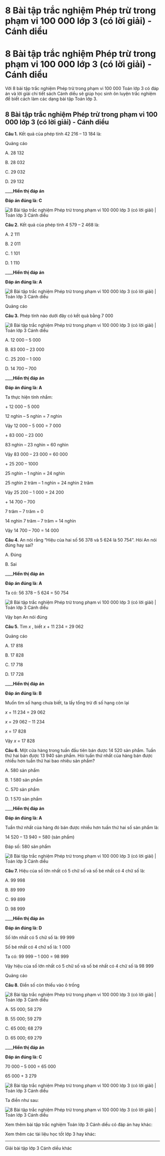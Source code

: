# 8 Bài tập trắc nghiệm Phép trừ trong phạm vi 100 000 lớp 3 (có lời giải) - Cánh diều

# 8 Bài tập trắc nghiệm Phép trừ trong phạm vi 100 000 lớp 3 (có lời giải) - Cánh diều

Với 8 bài tập trắc nghiệm Phép trừ trong phạm vi 100 000 Toán lớp 3 có đáp án và lời giải chi tiết sách Cánh diều sẽ giúp học sinh ôn luyện trắc nghiệm để biết cách làm các dạng bài tập Toán lớp 3.

## 8 Bài tập trắc nghiệm Phép trừ trong phạm vi 100 000 lớp 3 (có lời giải) - Cánh diều

**Câu 1.** Kết quả của phép tính 42 216 – 13 184 là:

Quảng cáo

A. 28 132

B. 28 032

C. 29 032

D. 29 132

____**Hiển thị đáp án**

**Đáp án đúng là: C**

![8 Bài tập trắc nghiệm Phép trừ trong phạm vi 100 000 lớp 3 \(có lời giải\) | Toán lớp 3 Cánh diều](https://vietjack.com/toan-3-cd/images/trac-nghiem-phep-tru-trong-pham-vi-100-000.PNG)

**Câu 2.** Kết quả của phép tính 4 579 – 2 468 là:

A. 2 111

B. 2 011

C. 1 101

D. 1 110

____**Hiển thị đáp án**

**Đáp án đúng là: A**

![8 Bài tập trắc nghiệm Phép trừ trong phạm vi 100 000 lớp 3 \(có lời giải\) | Toán lớp 3 Cánh diều](https://vietjack.com/toan-3-cd/images/trac-nghiem-phep-tru-trong-pham-vi-100-000-1.PNG)

Quảng cáo

**Câu 3.** Phép tính nào dưới đây có kết quả bằng 7 000

![8 Bài tập trắc nghiệm Phép trừ trong phạm vi 100 000 lớp 3 \(có lời giải\) | Toán lớp 3 Cánh diều](https://vietjack.com/toan-3-cd/images/trac-nghiem-phep-tru-trong-pham-vi-100-000-2.PNG)

A. 12 000 – 5 000 

B. 83 000 – 23 000 

C. 25 200 – 1 000 

D. 14 700 – 700 

____**Hiển thị đáp án**

**Đáp án đúng là: A**

Ta thực hiện tính nhẩm:

\+ 12 000 – 5 000

12 nghìn – 5 nghìn = 7 nghìn

Vậy 12 000 – 5 000 = 7 000

\+ 83 000 – 23 000

83 nghìn – 23 nghìn = 60 nghìn

Vậy 83 000 – 23 000 = 60 000

\+ 25 200 – 1000 

25 nghìn – 1 nghìn = 24 nghìn

25 nghìn 2 trăm – 1 nghìn = 24 nghìn 2 trăm

Vậy 25 200 – 1 000 = 24 200

\+ 14 700 – 700

7 trăm – 7 trăm = 0

14 nghìn 7 trăm – 7 trăm = 14 nghìn

Vậy 14 700 – 700 = 14 000

**Câu 4.** An nói rằng “Hiệu của hai số 56 378 và 5 624 là 50 754”. Hỏi An nói đúng hay sai?

A. Đúng

B. Sai

____**Hiển thị đáp án**

**Đáp án đúng là: A**

Ta có: 56 378 – 5 624 = 50 754

![8 Bài tập trắc nghiệm Phép trừ trong phạm vi 100 000 lớp 3 \(có lời giải\) | Toán lớp 3 Cánh diều](https://vietjack.com/toan-3-cd/images/trac-nghiem-phep-tru-trong-pham-vi-100-000-2a.PNG)

Vậy bạn An nói đúng

**Câu 5.** Tìm _x_ , biết _x_ \+ 11 234 = 29 062

Quảng cáo

A. 17 818

B. 17 828

C. 17 718

D. 17 728

____**Hiển thị đáp án**

**Đáp án đúng là: B**

Muốn tìm số hạng chưa biết, ta lấy tổng trừ đi số hạng còn lại

_x_ \+ 11 234 = 29 062

_x_ = 29 062 – 11 234

_x_ = 17 828

Vậy _x_ = 17 828

**Câu 6.** Một cửa hàng trong tuần đầu tiên bán được 14 520 sản phẩm. Tuần thứ hai bán được 13 940 sản phẩm. Hỏi tuần thứ nhất của hàng bán được nhiều hơn tuần thứ hai bao nhiêu sản phẩm?

A. 580 sản phẩm

B. 1 580 sản phẩm

C. 570 sản phẩm

D. 1 570 sản phẩm

____**Hiển thị đáp án**

**Đáp án đúng là: A**

Tuần thứ nhất của hàng đó bán được nhiều hơn tuần thứ hai số sản phẩm là:

14 520 – 13 940 = 580 (sản phẩm)

Đáp số: 580 sản phẩm

![8 Bài tập trắc nghiệm Phép trừ trong phạm vi 100 000 lớp 3 \(có lời giải\) | Toán lớp 3 Cánh diều](https://vietjack.com/toan-3-cd/images/trac-nghiem-phep-tru-trong-pham-vi-100-000-3s.PNG)

**Câu 7.** Hiệu của số lớn nhất có 5 chữ số và số bé nhất có 4 chữ số là:

A. 99 998

B. 89 999

C. 99 899

D. 98 999

____**Hiển thị đáp án**

**Đáp án đúng là: D**

Số lớn nhất có 5 chữ số là: 99 999

Số bé nhất có 4 chữ số là: 1 000

Ta có: 99 999 – 1 000 = 98 999

Vậy hiệu của số lớn nhất có 5 chữ số và số bé nhất có 4 chữ số là 98 999

Quảng cáo

**Câu 8.** Điền số còn thiếu vào ô trống

![8 Bài tập trắc nghiệm Phép trừ trong phạm vi 100 000 lớp 3 \(có lời giải\) | Toán lớp 3 Cánh diều](https://vietjack.com/toan-3-cd/images/trac-nghiem-phep-tru-trong-pham-vi-100-000-3a.PNG)

A. 55 000; 58 279

B. 55 000; 59 279

C. 65 000; 68 279

D. 65 000; 69 279

____**Hiển thị đáp án**

**Đáp án đúng là: C**

70 000 – 5 000 = 65 000 

65 000 + 3 279

![8 Bài tập trắc nghiệm Phép trừ trong phạm vi 100 000 lớp 3 \(có lời giải\) | Toán lớp 3 Cánh diều](https://vietjack.com/toan-3-cd/images/trac-nghiem-phep-tru-trong-pham-vi-100-000-3d.PNG)

Ta điền như sau:

![8 Bài tập trắc nghiệm Phép trừ trong phạm vi 100 000 lớp 3 \(có lời giải\) | Toán lớp 3 Cánh diều](https://vietjack.com/toan-3-cd/images/trac-nghiem-phep-tru-trong-pham-vi-100-000-3b.PNG)

Xem thêm bài tập trắc nghiệm Toán lớp 3 Cánh diều có đáp án hay khác:

Xem thêm các tài liệu học tốt lớp 3 hay khác:

* * *

Giải bài tập lớp 3 Cánh diều khác
